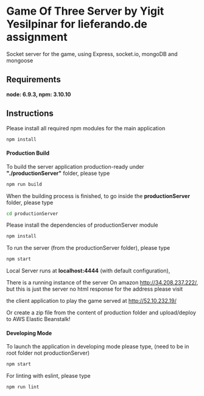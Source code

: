 # Game Of Three Server by Yigit Yesilpinar for lieferando.de assignment

Socket server for the game, using Express, socket.io, mongoDB and mongoose

## Requirements

 **node: 6.9.3, npm: 3.10.10**

## Instructions

Please install all required npm modules for the main application

```sh
npm install
```

#### Production Build

To build the server application production-ready under **"./productionServer"** folder, please type

```sh
npm run build
```

When the building process is finished, to go inside the **productionServer** folder, please type

```sh
cd productionServer
```

Please install the dependencies of productionServer module

```sh
npm install
```

To run the server (from the productionServer folder), please type

```sh
npm start
```

Local Server runs at **localhost:4444** (with default configuration),

There is a running instance of the server On amazon <http://34.208.237.222/>, but this is just the server no html response for the address please visit

the client application to play the game served at <http://52.10.232.19/>


Or create a zip file from the content of production folder and upload/deploy to AWS Elastic Beanstalk!


#### Developing Mode

To launch the application in developing mode please type, (need to be in root folder not productionServer)

```sh
npm start
```

For linting with eslint, please type

```sh
npm run lint
```